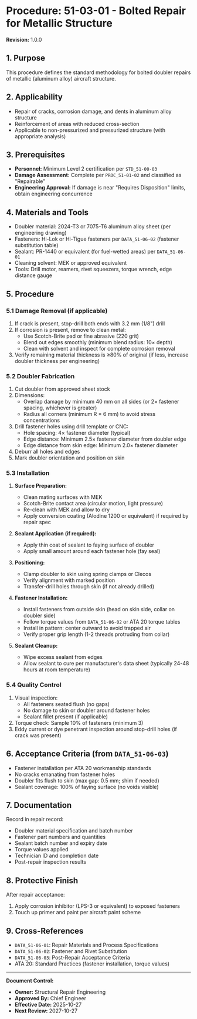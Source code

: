 # Procedure: 51-03-01 - Bolted Repair for Metallic Structure
**Revision:** 1.0.0

## 1. Purpose
This procedure defines the standard methodology for bolted doubler repairs of metallic (aluminum alloy) aircraft structure.

## 2. Applicability
- Repair of cracks, corrosion damage, and dents in aluminum alloy structure
- Reinforcement of areas with reduced cross-section
- Applicable to non-pressurized and pressurized structure (with appropriate analysis)

## 3. Prerequisites
- **Personnel:** Minimum Level 2 certification per `STD_51-00-03`
- **Damage Assessment:** Complete per `PROC_51-01-02` and classified as "Repairable"
- **Engineering Approval:** If damage is near "Requires Disposition" limits, obtain engineering concurrence

## 4. Materials and Tools
- Doubler material: 2024-T3 or 7075-T6 aluminum alloy sheet (per engineering drawing)
- Fasteners: Hi-Lok or Hi-Tigue fasteners per `DATA_51-06-02` (fastener substitution table)
- Sealant: PR-1440 or equivalent (for fuel-wetted areas) per `DATA_51-06-01`
- Cleaning solvent: MEK or approved equivalent
- Tools: Drill motor, reamers, rivet squeezers, torque wrench, edge distance gauge

## 5. Procedure

### 5.1 Damage Removal (if applicable)
1. If crack is present, stop-drill both ends with 3.2 mm (1/8") drill
2. If corrosion is present, remove to clean metal:
   - Use Scotch-Brite pad or fine abrasive (220 grit)
   - Blend out edges smoothly (minimum blend radius: 10× depth)
   - Clean with solvent and inspect for complete corrosion removal
3. Verify remaining material thickness is ≥80% of original (if less, increase doubler thickness per engineering)

### 5.2 Doubler Fabrication
1. Cut doubler from approved sheet stock
2. Dimensions:
   - Overlap damage by minimum 40 mm on all sides (or 2× fastener spacing, whichever is greater)
   - Radius all corners (minimum R = 6 mm) to avoid stress concentrations
3. Drill fastener holes using drill template or CNC:
   - Hole spacing: 4× fastener diameter (typical)
   - Edge distance: Minimum 2.5× fastener diameter from doubler edge
   - Edge distance from skin edge: Minimum 2.0× fastener diameter
4. Deburr all holes and edges
5. Mark doubler orientation and position on skin

### 5.3 Installation
1. **Surface Preparation:**
   - Clean mating surfaces with MEK
   - Scotch-Brite contact area (circular motion, light pressure)
   - Re-clean with MEK and allow to dry
   - Apply conversion coating (Alodine 1200 or equivalent) if required by repair spec

2. **Sealant Application (if required):**
   - Apply thin coat of sealant to faying surface of doubler
   - Apply small amount around each fastener hole (fay seal)

3. **Positioning:**
   - Clamp doubler to skin using spring clamps or Clecos
   - Verify alignment with marked position
   - Transfer-drill holes through skin (if not already drilled)

4. **Fastener Installation:**
   - Install fasteners from outside skin (head on skin side, collar on doubler side)
   - Follow torque values from `DATA_51-06-02` or ATA 20 torque tables
   - Install in pattern: center outward to avoid trapped air
   - Verify proper grip length (1-2 threads protruding from collar)

5. **Sealant Cleanup:**
   - Wipe excess sealant from edges
   - Allow sealant to cure per manufacturer's data sheet (typically 24-48 hours at room temperature)

### 5.4 Quality Control
1. Visual inspection:
   - All fasteners seated flush (no gaps)
   - No damage to skin or doubler around fastener holes
   - Sealant fillet present (if applicable)
2. Torque check: Sample 10% of fasteners (minimum 3)
3. Eddy current or dye penetrant inspection around stop-drill holes (if crack was present)

## 6. Acceptance Criteria (from `DATA_51-06-03`)
- Fastener installation per ATA 20 workmanship standards
- No cracks emanating from fastener holes
- Doubler fits flush to skin (max gap: 0.5 mm; shim if needed)
- Sealant coverage: 100% of faying surface (no voids visible)

## 7. Documentation
Record in repair record:
- Doubler material specification and batch number
- Fastener part numbers and quantities
- Sealant batch number and expiry date
- Torque values applied
- Technician ID and completion date
- Post-repair inspection results

## 8. Protective Finish
After repair acceptance:
1. Apply corrosion inhibitor (LPS-3 or equivalent) to exposed fasteners
2. Touch up primer and paint per aircraft paint scheme

## 9. Cross-References
- `DATA_51-06-01`: Repair Materials and Process Specifications
- `DATA_51-06-02`: Fastener and Rivet Substitution
- `DATA_51-06-03`: Post-Repair Acceptance Criteria
- ATA 20: Standard Practices (fastener installation, torque values)

---
**Document Control:**
- **Owner:** Structural Repair Engineering
- **Approved By:** Chief Engineer
- **Effective Date:** 2025-10-27
- **Next Review:** 2027-10-27
